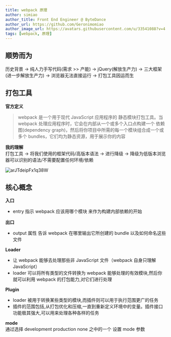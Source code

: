 ```yaml
---
title: webpack 原理
author: simiao
author_title: Front End Engineer @ ByteDance
author_url: https://github.com/Geronimomiao
author_image_url: https://avatars.githubusercontent.com/u/33541088?v=4
tags: [webpack, 原理]
---
```


## 顺势而为
历史背景 -> 纯人力手写代码(需求 >> 产能) -> jQuery(解放生产力) -> 三大框架(进一步解放生产力) -> 浏览器无法直接运行 -> 打包工具因运而生


## 打包工具

**官方定义**
> webpack 是一个用于现代 JavaScript 应用程序的 静态模块打包工具。当 webpack 处理应用程序时，它会在内部从一个或多个入口点构建一个 依赖图(dependency graph)，然后将你项目中所需的每一个模块组合成一个或多个 bundles，它们均为静态资源，用于展示你的内容

**我的理解**  
打包工具 -> 将我们使用的框架代码/高版本语法 -> 进行降级 -> 降级为低版本浏览器可以识别的语法/不需要配置任何环境/依赖 

![arJTdeipFx1q38W](https://i.loli.net/2021/10/03/arJTdeipFx1q38W.jpg)

## 核心概念

**入口**  
- entry 指示 webpack 应该用哪个模块 来作为构建内部依赖的开始

**出口**  
- output 属性 告诉 webpack 在哪里输出它所创建的 bundle 以及如何命名这些文件

**Loader**  
- 让 webpack 能够去处理那些非 JavaScript 文件（webpack 自身只理解 JavaScript）
- loader 可以将所有类型的文件转换为 webpack 能够处理的有效模块,然后你就可以利用 webpack 的打包能力,对它们进行处理

**Plugin**  
- loader 被用于转换某些类型的模块,而插件则可以用于执行范围更广的任务
- 插件的范围包括,从打包优化和压缩,一直到重新定义环境中的变量。插件接口功能极其强大,可以用来处理各种各样的任务

**mode**  
通过选择 development production none 之中的一个 设置 mode 参数

